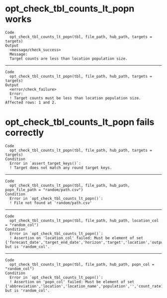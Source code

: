 # opt_check_tbl_counts_lt_popn works

    Code
      opt_check_tbl_counts_lt_popn(tbl, file_path, hub_path, targets = targets)
    Output
      <message/check_success>
      Message:
      Target counts are less than location population size.

---

    Code
      opt_check_tbl_counts_lt_popn(tbl, file_path, hub_path, targets = targets)
    Output
      <error/check_failure>
      Error:
      ! Target counts must be less than location population size.  Affected rows: 1 and 2.

# opt_check_tbl_counts_lt_popn fails correctly

    Code
      opt_check_tbl_counts_lt_popn(tbl, file_path, hub_path, targets = targets)
    Condition
      Error in `assert_target_keys()`:
      ! Target does not match any round target keys.

---

    Code
      opt_check_tbl_counts_lt_popn(tbl, file_path, hub_path, popn_file_path = "random/path.csv")
    Condition
      Error in `opt_check_tbl_counts_lt_popn()`:
      ! File not found at 'random/path.csv'

---

    Code
      opt_check_tbl_counts_lt_popn(tbl, file_path, hub_path, location_col = "random_col")
    Condition
      Error in `opt_check_tbl_counts_lt_popn()`:
      ! Assertion on 'location_col' failed: Must be element of set {'forecast_date','target_end_date','horizon','target','location','output_type','output_type_id','value'}, but is 'random_col'.

---

    Code
      opt_check_tbl_counts_lt_popn(tbl, file_path, hub_path, popn_col = "random_col")
    Condition
      Error in `opt_check_tbl_counts_lt_popn()`:
      ! Assertion on 'popn_col' failed: Must be element of set {'abbreviation','location','location_name','population','','count_rate1','count_rate2','count_rate2p5','count_rate3','count_rate4','count_rate5'}, but is 'random_col'.

